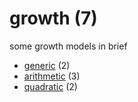 # growth (7)
some growth models in brief

+ [generic](generic/README.md) (2)
+ [arithmetic](arithmetic/README.md) (3)
+ [quadratic](quadratic/README.md) (2)
